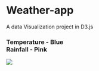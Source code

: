 # Weather-app
A data Visualization project in D3.js 
<h3>Temperature - Blue <br>
Rainfall - Pink <br></h3>
<img src="http://s19.postimg.org/5lc40dlbn/data.jpg">
